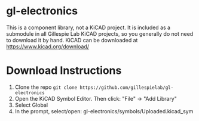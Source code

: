 # gl-electronics
This is a component library, not a KiCAD project. It is included as a submodule in all Gillespie Lab KiCAD projects, so you generally do not need to download it by hand. KiCAD can be downloaded at https://www.kicad.org/download/

# Download Instructions
1. Clone the repo `git clone https://github.com/gillespielab/gl-electronics`
2. Open the KiCAD Symbol Editor. Then click: "File" -> "Add Library"
3. Select Global
4. In the prompt, select/open: gl-electronics/symbols/Uploaded.kicad_sym
